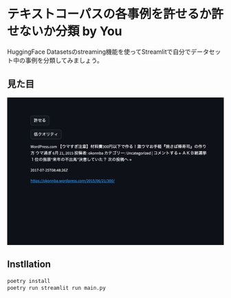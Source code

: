 # テキストコーパスの各事例を許せるか許せないか分類 by You

HuggingFace Datasetsのstreaming機能を使ってStreamlitで自分でデータセット中の事例を分類してみましょう。

## 見た目

![](./.github/images/yuruseru.jpg)

## Instllation

```bash
poetry install
poetry run streamlit run main.py
```